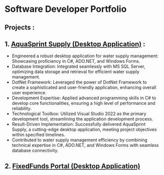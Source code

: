 # Software Developer Portfolio

## Projects :

## 1. [AquaSprint Supply (Desktop Application)](https://github.com/kirankadam123/AquaBilling-System.git) :
* Engineered a robust desktop application for water supply management: Showcasing proficiency in C#, ADO.NET, and Windows Forms.
* Database Integration: Integrated seamlessly with MS SQL Server, optimizing data storage and retrieval for efficient water supply management.
* DotNet Framework: Leveraged the power of DotNet Framework to create a sophisticated and user-friendly application, enhancing overall user experience.
* Development Expertise: Applied advanced programming skills in C# to develop core functionalities, ensuring a high level of performance and reliability.
* Technological Toolbox: Utilized Visual Studio 2022 as the primary development tool, streamlining the application development process.
* Result-Driven Implementation: Successfully delivered AquaSprint Supply, a cutting-edge desktop application, meeting project objectives within specified timelines.
* Contributed to water supply management efficiency by combining technical expertise in C#, ADO.NET, and Windows Forms with seamless database connectivity.

## 2. [FixedFunds Portal (Desktop Application)]()
